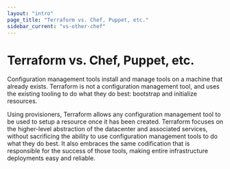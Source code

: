 ```yaml
---
layout: "intro"
page_title: "Terraform vs. Chef, Puppet, etc."
sidebar_current: "vs-other-chef"
---
```


# Terraform vs. Chef, Puppet, etc.

Configuration management tools install and manage tools on a machine
that already exists.  Terraform is not a configuration management tool,
and uses the existing tooling to do what they do best: bootstrap and initialize resources.

Using provisioners, Terraform allows any configuration management tool
to be used to setup a resource once it has been created. Terraform
focuses on the higher-level abstraction of the datacenter and associated
services, without sacrificing the ability to use configuration management
tools to do what they do best. It also embraces the same codification that
is responsible for the success of those tools, making entire infrastructure
deployments easy and reliable.

